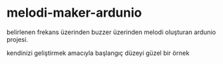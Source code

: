 # melodi-maker-ardunio
belirlenen frekans üzerinden buzzer üzerinden melodi oluşturan ardunio projesi.

kendinizi geliştirmek amacıyla başlangıç düzeyi güzel bir örnek
